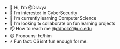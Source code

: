 - 👋 Hi, I’m @Dravya
- 👀 I’m interested in CyberSecurity
- 🌱 I’m currently learning Computer Science
- 💞️ I’m looking to collaborate on fun learning projects
- 📫 How to reach me @ddhola2@uic.edu
- 😄 Pronouns: he/him
- ⚡ Fun fact: CS isnt fun enough for me.

<!---
Davu99/Davu99 is a ✨ special ✨ repository because its `README.md` (this file) appears on your GitHub profile.
You can click the Preview link to take a look at your changes.
--->
